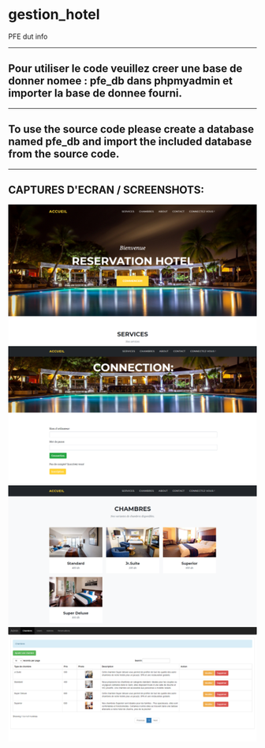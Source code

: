 # gestion_hotel
PFE dut info

--------------------------------------------------------------------------------------------------
Pour utiliser le code veuillez creer une base de donner nomee : pfe_db dans phpmyadmin et importer 
la base de donnee fourni.
--------------------------------------------------------------------------------------------------

--------------------------------------------------------------------------------------------------
To use the source code please create a database named pfe_db and import the included database from
the source code.
--------------------------------------------------------------------------------------------------

-------------------------------
CAPTURES D'ECRAN / SCREENSHOTS:
-------------------------------

![alt text](https://github.com/H-Saad/gestion_hotel/blob/main/screenshots/1.PNG?raw=true)
![alt text](https://github.com/H-Saad/gestion_hotel/blob/main/screenshots/2.PNG?raw=true)
![alt text](https://github.com/H-Saad/gestion_hotel/blob/main/screenshots/6.PNG?raw=true)
![alt text](https://github.com/H-Saad/gestion_hotel/blob/main/screenshots/4.PNG?raw=true)
